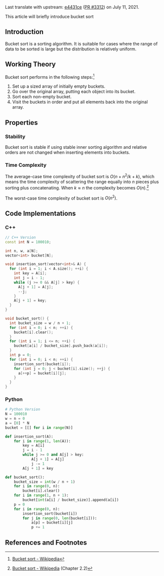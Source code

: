Last translate with upstream: [e4431ce](https://github.com/OI-wiki/OI-wiki/commit/e4431ce5d2a45924bb9ac8db46e756208ca37f20#diff-1192f62f7a7acdbc8fe52f352916538cb5e3aa84074bb3518e0806a37ddeacc9) ([PR #3312](https://github.com/OI-wiki/OI-wiki/pull/3312)) on July 11, 2021.

This article will briefly introduce bucket sort

## Introduction

Bucket sort is a sorting algorithm. It is suitable for cases where the range of data to be sorted is large but the distribution is relatively uniform.

## Working Theory

Bucket sort performs in the following steps:[^ref1]

1. Set up a sized array of initially empty buckets.
2. Go over the original array, putting each object into its bucket.
3. Sort each non-empty bucket.
4. Visit the buckets in order and put all elements back into the original array.

## Properties

### Stability

Bucket sort is stable if using stable inner sorting algorithm and relative orders are not changed when inserting elements into buckets.

### Time Complexity

The average-case time complexity of bucket sort is $O(n + n^2/k + k)$, which means the time complexity of scattering the range equally into $n$ pieces plus sorting plus concatenating. When $k\approx n$ the complexity becomes $O(n)$.[^ref2]

The worst-case time complexity of bucket sort is $O(n^2)$.

## Code Implementations

### C++

```cpp
// C++ Version
const int N = 100010;

int n, w, a[N];
vector<int> bucket[N];

void insertion_sort(vector<int>& A) {
  for (int i = 1; i < A.size(); ++i) {
    int key = A[i];
    int j = i - 1;
    while (j >= 0 && A[j] > key) {
      A[j + 1] = A[j];
      --j;
    }
    A[j + 1] = key;
  }
}

void bucket_sort() {
  int bucket_size = w / n + 1;
  for (int i = 0; i < n; ++i) {
    bucket[i].clear();
  }
  for (int i = 1; i <= n; ++i) {
    bucket[a[i] / bucket_size].push_back(a[i]);
  }
  int p = 0;
  for (int i = 0; i < n; ++i) {
    insertion_sort(bucket[i]);
    for (int j = 0; j < bucket[i].size(); ++j) {
      a[++p] = bucket[i][j];
    }
  }
}
```

### Python

```python
# Python Version
N = 100010
w = n = 0
a = [0] * N
bucket = [[] for i in range(N)]

def insertion_sort(A):
    for i in range(1, len(A)):
        key = A[i]
        j = i - 1
        while j >= 0 and A[j] > key:
            A[j + 1] = A[j]
            j -= 1
        A[j + 1] = key

def bucket_sort():
    bucket_size = int(w / n + 1)
    for i in range(0, n):
        bucket[i].clear()
    for i in range(1, n + 1):
        bucket[int(a[i] / bucket_size)].append(a[i])
    p = 0
    for i in range(0, n):
        insertion_sort(bucket[i])
        for j in range(0, len(bucket[i])):
            a[p] = bucket[i][j]
            p += 1
```

## References and Footnotes

[^ref1]: [Bucket sort - Wikipedia](https://en.wikipedia.org/wiki/Bucket_sort)
[^ref2]: [Bucket sort - Wikipedia](https://en.wikipedia.org/wiki/Bucket_sort#Average-case_analysis) (Chapter 2.2)
